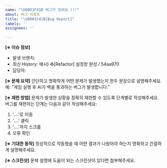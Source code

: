 ```yaml
---
name: "\U0001F41B 버그가 있어요 !!!"
about: 버그 리포트
title: "\U0001F41B[Bug Report]"
labels: ''
assignees: ''

---
```


**[※ 이슈 정보]**
- 발생 브랜치:
- 최신 History: 예시) ♻️[Refactor] 설정창 완성 / 54aa970
- 담당자:

**[※ 문제 요약]**
간단하고 명확하게 어떤 문제가 발생했는지 한두 문장으로 설명해주세요.
예: "게임 실행 후 AI가 벽을 통과하는 버그가 발생합니다."

**[※ 재현 방법]**
문제가 발생한 상황을 정확히 재현할 수 있도록 단계별로 작성해주세요.
버그를 재현하는 단계는 다음과 같이 작성해주세요:

1. '....'로 이동
2. '....' 클릭
3. '....'까지 스크롤
4. 오류 확인

**[※ 기대한 동작]**
정상적으로 작동했을 때 어떤 결과가 나왔어야 하는지 명확하고 간결하게 설명해주세요.

**[※ 스크린샷]**
문제 설명에 도움이 되는 스크린샷이 있다면 첨부해주세요.
